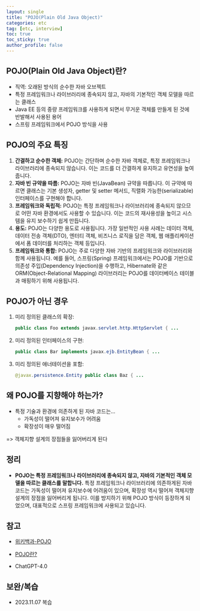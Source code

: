 ```yaml
---
layout: single
title: "POJO(Plain Old Java Object)"
categories: etc
tag: [etc, interview]
toc: true
toc_sticky: true
author_profile: false
---
```

## POJO(Plain Old Java Object)란?

* 직역: 오래된 방식의 순수한 자바 오브젝트
* 특정 프레임워크나 라이브러리에 종속되지 않고, 자바의 기본적인 객체 모델을 따르는 클래스
* Java EE 등의 중량 프레임워크를 사용하게 되면서 무거운 객체를 만들게 된 것에 반발해서 사용된 용어
* 스프링 프레임워크에서 POJO 방식을 사용



## POJO의 주요 특징

1. **간결하고 순수한 객체:** POJO는 간단하며 순수한 자바 객체로, 특정 프레임워크나 라이브러리에 종속되지 않습니다. 이는 코드를 더 간결하게 유지하고 유연성을 높여줍니다.
2. **자바 빈 규약을 따름:** POJO는 자바 빈(JavaBean) 규약을 따릅니다. 이 규약에 따르면 클래스는 기본 생성자, getter 및 setter 메서드, 직렬화 가능한(serializable) 인터페이스를 구현해야 합니다.
3. **프레임워크와 독립적:** POJO는 특정 프레임워크나 라이브러리에 종속되지 않으므로 어떤 자바 환경에서도 사용할 수 있습니다. 이는 코드의 재사용성을 높이고 시스템을 유지 보수하기 쉽게 만듭니다.
4. **용도:** POJO는 다양한 용도로 사용됩니다. 가장 일반적인 사용 사례는 데이터 객체, 데이터 전송 객체(DTO), 엔터티 객체, 비즈니스 로직을 담은 객체, 웹 애플리케이션에서 폼 데이터를 처리하는 객체 등입니다.
5. **프레임워크와 통합:** POJO는 주로 다양한 자바 기반의 프레임워크와 라이브러리와 함께 사용됩니다. 예를 들어, 스프링(Spring) 프레임워크에서는 POJO를 기반으로 의존성 주입(Dependency Injection)을 수행하고, Hibernate와 같은 ORM(Object-Relational Mapping) 라이브러리는 POJO를 데이터베이스 테이블과 매핑하기 위해 사용됩니다.



## POJO가 아닌 경우

1. 미리 정의된 클래스의 확장:

   ```java
   public class Foo extends javax.servlet.http.HttpServlet { ...
   ```

2. 미리 정의된 인터페이스의 구현:

   ```java
   public class Bar implements javax.ejb.EntityBean { ...
   ```

3. 미리 정의된 애너테이션을 포함:

   ```java
   @javax.persistence.Entity public class Baz { ...
   ```



## 왜 POJO를 지향해야 하는가?

* 특정 기술과 환경에 의존하게 된 자바 코드는... 
  * 가독성이 떨어져 유지보수가 어려움
  * 확장성이 매우 떨어짐

=> 객체지향 설계의 장점들을 잃어버리게 된다



## 정리

* **POJO는 특정 프레임워크나 라이브러리에 종속되지 않고, 자바의 기본적인 객체 모델을 따르는 클래스를 말합니다.** 특정 프레임워크나 라이브러리에 의존하게된 자바 코드는 가독성이 떨어져 유지보수에 어려움이 있으며, 확장성 역시 떨어져 객체지향 설계의 장점을 잃어버리게 됩니다. 이를 방지하기 위해 POJO 방식이 등장하게 되었으며, 대표적으로 스프링 프레임워크에 사용되고 있습니다.



## 참고

* <a href="https://ko.wikipedia.org/wiki/Plain_Old_Java_Object" target="_blank">위키백과-POJO</a>

* <a href="https://siyoon210.tistory.com/120" target="_blank">POJO란?</a>

* ChatGPT-4.0



## 보완/복습

* 2023.11.07 복습
